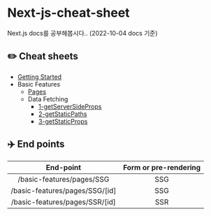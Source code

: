 # Next-js-cheat-sheet

Next.js docs를 공부해봅시다.. (2022-10-04 docs 기준)

## ✏️ Cheat sheets

- [Getting Started](/docs/1-getting-started/README.md)
- Basic Features
  - [Pages](/docs/2-basic-features/1.pages/README.md)
  - Data Fetching
    - [1-getServerSideProps](docs/2-basic-features/2.data-fetching/1.get-servide-side-props/README.md)
    - [2-getStaticPaths](docs/2-basic-features/2.data-fetching/2.get-static-paths/README.md)
    - [3-getStaticProps](docs/2-basic-features/2.data-fetching/3.get-static-props/README.md)

## ✈️ End points

|           End-point            | Form or pre-rendering |
| :----------------------------: | :-------------------: |
|   /basic-features/pages/SSG    |          SSG          |
| /basic-features/pages/SSG/[id] |          SSG          |
| /basic-features/pages/SSR/[id] |          SSR          |
